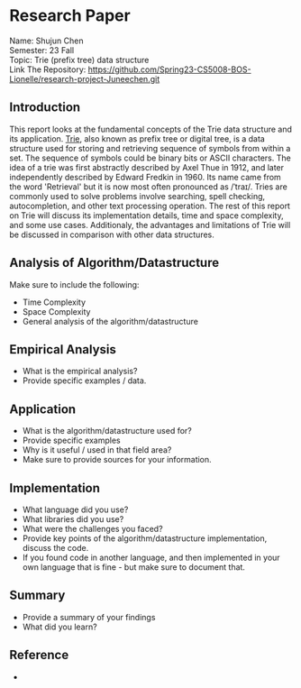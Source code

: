 # Research Paper
Name: Shujun Chen   
Semester: 23 Fall   
Topic: Trie (prefix tree) data structure     
Link The Repository: https://github.com/Spring23-CS5008-BOS-Lionelle/research-project-Juneechen.git 

## Introduction
This report looks at the fundamental concepts of the Trie data structure and its application. [Trie], also known as prefix tree or digital tree, is a data structure used for storing and retrieving sequence of symbols from within a set. The sequence of symbols could be binary bits or ASCII characters. The idea of a trie was first abstractly described by Axel Thue in 1912, and later independently described by Edward Fredkin in 1960. Its name came from the word 'Retrieval' but it is now most often pronounced as /ˈtraɪ/. Tries are commonly used to solve problems involve searching, spell checking, autocompletion, and other text processing operation. The rest of this report on Trie will discuss its implementation details, time and space complexity, and some use cases. Additionaly, the advantages and limitations of Trie will be discussed in comparison with other data structures.

## Analysis of Algorithm/Datastructure
Make sure to include the following:
- Time Complexity
- Space Complexity
- General analysis of the algorithm/datastructure

## Empirical Analysis
- What is the empirical analysis?
- Provide specific examples / data.


## Application
- What is the algorithm/datastructure used for?
- Provide specific examples
- Why is it useful / used in that field area?
- Make sure to provide sources for your information.


## Implementation
- What language did you use?
- What libraries did you use?
- What were the challenges you faced?
- Provide key points of the algorithm/datastructure implementation, discuss the code.
- If you found code in another language, and then implemented in your own language that is fine - but make sure to document that.


## Summary
- Provide a summary of your findings
- What did you learn?

## Reference
- 


<!-- auto references -->
[Trie]: https://en.wikipedia.org/wiki/Trie
